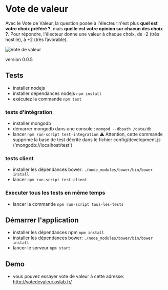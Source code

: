 # Vote de valeur

Avec le Vote de Valeur, la question posée à l'électeur n'est plus **quel est votre choix préféré ?**, mais **quelle est votre opinion sur chacun des choix ?**. Pour répondre, l'électeur donne une valeur à chaque choix, de -2 (très hostile), à +2 (très favorable).

![Vote de valeur](http://www.votedevaleur.org/res/sequenceVDV4_1.png)

version 0.0.5

## Tests

  * installer nodejs
  * installer dépendances nodejs `npm install`    
  * exécutez la commande `npm test`

### tests d'intégration

  * installer mongodb
  * démarrer mongodb dans une console : `mongod --dbpath /data/db`
  * lancer `npm run-script test-integration` ⚠ Attention, cette commande supprime la base de test décrite dans le fichier config/development.js ('mongodb://localhost/test')

### tests client

  * installer les dépendances bower: `./node_modules/bower/bin/bower install` 
  * lancer `npm run-script test-client`

### Executer tous les tests en même temps

  * lancer la commande `npm run-script tous-les-tests`

## Démarrer l'application

  * installer les dépendances npm `npm install`
  * installer les dépendances bower: `./node_modules/bower/bin/bower install` 
  * lancer le serveur `npm start`

## Demo

  * vous pouvez essayer vote de valeur à cette adresse: http://votedevaleur.oslab.fr/

